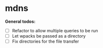 # mdns
**General todos:**
- [ ] Refactor to allow multiple queries to be run
- [ ] Let wpacks be passed as a directory 
- [ ] Fix directories for the file transfer
